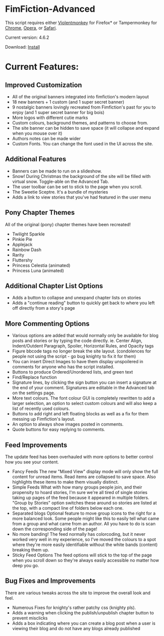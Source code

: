FimFiction-Advanced
===================

This script requires either [Violentmonkey](https://addons.mozilla.org/en-US/firefox/addon/violentmonkey/) for Firefox* or Tampermonkey for [Chrome](https://chrome.google.com/webstore/detail/tampermonkey/dhdgffkkebhmkfjojejmpbldmpobfkfo?hl=en), [Opera](https://addons.opera.com/en/extensions/details/tampermonkey-beta/?display=en), or [Safari](https://tampermonkey.net/?browser=safari).

Current version: 4.6.2

Download: [Install](https://github.com/Sollace/FimFiction-Advanced/raw/master/fimfic_advanced.user.js)

# Current Features:

## Improved Customization

 - All of the original banners integrated into fimfiction's modern layout
 - 18 new banners + 1 custom (and 1 super secret banner)
 - 9 nostalgic banners lovingly recreated from Fimfiction's past for you to enjoy (and 1 super secret banner for big bois)
 - More logos with different cutie marks
 - Custom colours, background themes, and patterns to choose from.
 - The site banner can be hidden to save space (it will collapse and expand when you mouse over it)
 - Authors notes can be made wider
 - Custom Fonts. You can change the font used in the UI across the site.

## Additional Features

 - Banners can be made to run on a slideshow.
 - Snow! During Christmas the background of the site will be filled with virtual snow. Toggle-able on the Advanced Tab.
 - The user toolbar can be set to stick to the page when you scroll.
 - The Sweetie Sceptre. It's a bundle of mysteries
 - Adds a link to view stories that you've had featured in the user menu


## Pony Chapter Themes

 All of the original (pony) chapter themes have been recreated!

 - Twilight Sparkle
 - Pinkie Pie
 - Applejack
 - Rainbow Dash
 - Rarity
 - Fluttershy
 - Princess Celestia (animated)
 - Princess Luna (animated)

## Additional Chapter List Options

 - Adds a button to collapse and unexpand chapter lists on stories
 - Adds a "continue reading" button to quickly get back to where you left off directly from a story's page

## More Commenting Options

 - Various options are added that would normally only be available for blog posts and stories or by typing the code directly. ie. Center Align, Indent/Outdent Paragraph, Spoiler, Horizontal Rules, and Opacity tags
 - Figure bbcode tags no longer break the site layout. (condolences for people not using the script - go bug knighty to fix it for them)
 - You can insert Direct Images to have them display unspoilered in comments for anyone who has the script installed.
 - Buttons to produce Ordered/Unordered lists, and green text
 - Find/Replace function
 - Signature lines, by clicking the sign button you can insert a signature at the end of your comment. Signatures are editable in the Advanced tab on the settings page.
 - More text colours. The font colour GUI is completely rewritten to add a larger selection, an option to select custom colours and will also keep a list of recently used colours.
 - Buttons to add right and left floating blocks as well as a fix for them messing up Fimfiction's layout.
 - An option to always show images posted in comments.
 - Quote buttons for easy replying to comments.

## Feed Improvements

The update feed has been overhauled with more options to better control how you see your content.

- Fancy Feeds
  The new "Mixed View" display mode will only show the full content for unread items. Read items are collapsed to save space.
  Also highlights these items to make them visually distinct.
- Simple Feeds
  What with how many groups people join, and their propensity to hoard stories, I'm sure we're all tired of single stories taking up pages of the feed because it appeared in multiple folders.
  "Group by Stories" option switches these around so stories are listed at the top, with a compact line of folders below each one.
- Separated blogs
  Optional feature to move group icons to the right for a more balanced look.
  Some people might like this to easily tell what came from a group and what came from an author. All you have to do is scan down the corresponding side of the page!
- No more banding!
  The feed normally has colorcoding, but it never worked very well in my experience, so I've moved the colours to a spot where they're more easily identifiable without the white bands (content) breaking them up.
- Sticky Feed Options
  The feed options will stick to the top of the page when you scroll down so they're always easily accessible no matter how deep you go.

## Bug Fixes and Improvements

 There are various tweaks across the site to improve the overall look and feel.

 - Numerous Fixes for knighty's rather patchy css (knighty pls).
 - Adds a warning when clicking the publish/unpublish chapter button to prevent misclicks
 - Adds a box indicating where you can create a blog post when a user is viewing their blog and do not have any blogs already published
